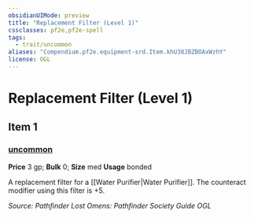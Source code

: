 ```yaml
---
obsidianUIMode: preview
title: "Replacement Filter (Level 1)"
cssclasses: pf2e,pf2e-spell
tags:
  - trait/uncommon
aliases: "Compendium.pf2e.equipment-srd.Item.khU38JBZBOAxWzhY"
license: OGL
---
```

# Replacement Filter (Level 1)
## Item 1
### [uncommon](uncommon "Uncommon Rarity Trait")


**Price** 3 gp; 
**Bulk** 0; **Size** med
**Usage** bonded

A replacement filter for a [[Water Purifier|Water Purifier]]. The counteract modifier using this filter is +5.

*Source: Pathfinder Lost Omens: Pathfinder Society Guide*
*OGL*